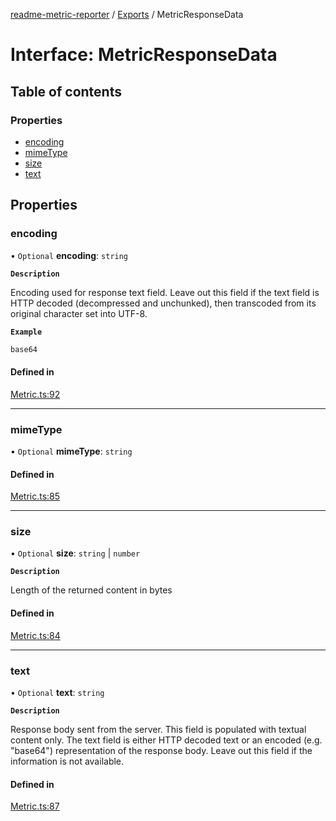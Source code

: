 [readme-metric-reporter](../README.md) / [Exports](../modules.md) / MetricResponseData

# Interface: MetricResponseData

## Table of contents

### Properties

- [encoding](MetricResponseData.md#encoding)
- [mimeType](MetricResponseData.md#mimetype)
- [size](MetricResponseData.md#size)
- [text](MetricResponseData.md#text)

## Properties

### encoding

• `Optional` **encoding**: `string`

**`Description`**

Encoding used for response text field. Leave out this field if the text field is HTTP decoded (decompressed and unchunked), then transcoded from its original character set into UTF-8.

**`Example`**

```ts
base64
```

#### Defined in

[Metric.ts:92](https://github.com/igrek8/readme-metric-reporter/blob/2fe414e/src/Metric.ts#L92)

___

### mimeType

• `Optional` **mimeType**: `string`

#### Defined in

[Metric.ts:85](https://github.com/igrek8/readme-metric-reporter/blob/2fe414e/src/Metric.ts#L85)

___

### size

• `Optional` **size**: `string` \| `number`

**`Description`**

Length of the returned content in bytes

#### Defined in

[Metric.ts:84](https://github.com/igrek8/readme-metric-reporter/blob/2fe414e/src/Metric.ts#L84)

___

### text

• `Optional` **text**: `string`

**`Description`**

Response body sent from the server. This field is populated with textual content only. The text field is either HTTP decoded text or an encoded (e.g. "base64") representation of the response body. Leave out this field if the information is not available.

#### Defined in

[Metric.ts:87](https://github.com/igrek8/readme-metric-reporter/blob/2fe414e/src/Metric.ts#L87)
